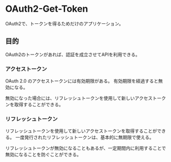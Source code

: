 # OAuth2-Get-Token

OAuth2で、トークンを得るためだけのアプリケーション。

## 目的

OAuth2のトークンがあれば、認証を成立させてAPIを利用できる。

### アクセストークン

OAuth 2.0 のアクセストークンには有効期限がある。
有効期限を経過すると無効になる。

無効になった場合には、リフレッシュトークンを使用して新しいアクセストークンを取得することができる。

### リフレッシュトークン

リフレッシュトークンを使用して新しいアクセストークンを取得することができる。
一度発行されたリフレッシュトークンは、基本的に無期限で使える。

リフレッシュトークンが無効になることもあるが、一定期間内に利用することで無効になることを防ぐことができる。
